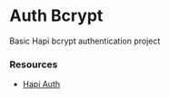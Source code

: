 # Auth Bcrypt
Basic Hapi bcrypt authentication project

### Resources
- [Hapi Auth](https://hapijs.com/tutorials/auth)
